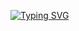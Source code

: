 [![Typing SVG](https://readme-typing-svg.demolab.com/?lines=Hi,+I'm+Roman;welcome+to+my+page)](https://git.io/typing-svg)
